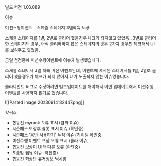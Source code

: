 
빌드 버전 1.03.089



이슈

미션수행이벤트 - 스케줄 스테이지 3별획득 보상. 

스케줄 스테이지를 1별, 2별로 클리어 했을경우 체크가 되지않고 있었음.. 
3별로 클리어한 스테이지의 경우, 아직 클리어하지 않은 스테이지의 경우
2가지 경우만 체크해서 UI를 보여주고 있었음.


금일 점검중에 미션수행이벤트에 이슈가 발생했습니다. 

스케줄 스테이지 3별 획득 미션 이벤트인데, 
이벤트에 제시된 스테이지를 1별, 2별로 클리어 했을경우가 체크가 되지 않아서
UI가 노출되지 않는 이슈였습니다. 

클라이언트 버그로 수정하려면 빌드업데이트를 해야해서
이번 업데이트에서 미션수행이벤트를 사용하지 않기로 했습니다. 




![[Pasted image 20230914182447.png]]






핫픽스 

- 협동전 myrank 오류 표시 (클라 이슈)
- 시즌패스 보상후 슬롯 표시 이슈 (확인중)
- 시즌패스 '음반 사용하기' 누적 이슈 (기획팀 확인중)
- 미션수행 이벤트 보상 오류 표시 (클라 이슈)
- 협동전 보상이 UI와 다른 오류 (확인중)
- 도움말 웹뷰 이슈 (확인중)
- 협동전 좌상단 유저정보 닉네임